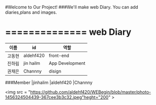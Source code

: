 #Welcome to Our Project!
###We'll make web Diary.
You can add diaries,plans and images.

==============
web Diary
==============

이름| id   | 역할           
-----|--------|-------------------
고동현|aldehf420|front-end
진하림|jin hailm|App Development
권채은|Channny|disign

###Member
|jinhalim
|aldehf420
|Channny

<img src = "https://github.com/aldehf420/WEBegin/blob/master/photo-1456324504439-367cee3b3c32.jpeg"heght="200" >
